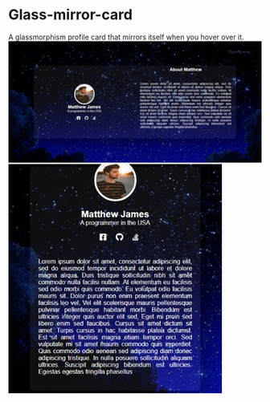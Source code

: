 # Glass-mirror-card
A glassmorphism profile card that mirrors itself when you hover over it.
![alt](https://raw.githubusercontent.com/Love2Code09/Glass-mirror-card/main/img2.jpeg)
![alt](https://raw.githubusercontent.com/Love2Code09/Glass-mirror-card/main/img3.jpeg)


